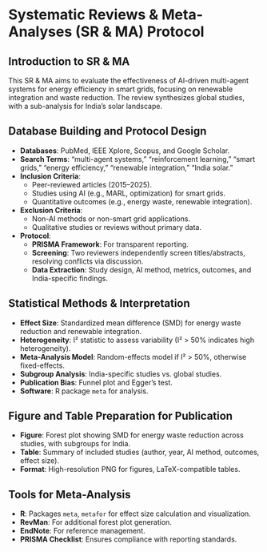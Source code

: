 # Systematic Reviews & Meta-Analyses (SR & MA) Protocol

## Introduction to SR & MA
This SR & MA aims to evaluate the effectiveness of AI-driven multi-agent systems for energy efficiency in smart grids, focusing on renewable integration and waste reduction. The review synthesizes global studies, with a sub-analysis for India’s solar landscape.

## Database Building and Protocol Design
- **Databases**: PubMed, IEEE Xplore, Scopus, and Google Scholar.
- **Search Terms**: “multi-agent systems,” “reinforcement learning,” “smart grids,” “energy efficiency,” “renewable integration,” “India solar.”
- **Inclusion Criteria**:
  - Peer-reviewed articles (2015–2025).
  - Studies using AI (e.g., MARL, optimization) for smart grids.
  - Quantitative outcomes (e.g., energy waste, renewable integration).
- **Exclusion Criteria**:
  - Non-AI methods or non-smart grid applications.
  - Qualitative studies or reviews without primary data.
- **Protocol**:
  - **PRISMA Framework**: For transparent reporting.
  - **Screening**: Two reviewers independently screen titles/abstracts, resolving conflicts via discussion.
  - **Data Extraction**: Study design, AI method, metrics, outcomes, and India-specific findings.

## Statistical Methods & Interpretation
- **Effect Size**: Standardized mean difference (SMD) for energy waste reduction and renewable integration.
- **Heterogeneity**: I² statistic to assess variability (I² > 50% indicates high heterogeneity).
- **Meta-Analysis Model**: Random-effects model if I² > 50%, otherwise fixed-effects.
- **Subgroup Analysis**: India-specific studies vs. global studies.
- **Publication Bias**: Funnel plot and Egger’s test.
- **Software**: R package `meta` for analysis.

## Figure and Table Preparation for Publication
- **Figure**: Forest plot showing SMD for energy waste reduction across studies, with subgroups for India.
- **Table**: Summary of included studies (author, year, AI method, outcomes, effect size).
- **Format**: High-resolution PNG for figures, LaTeX-compatible tables.

## Tools for Meta-Analysis
- **R**: Packages `meta`, `metafor` for effect size calculation and visualization.
- **RevMan**: For additional forest plot generation.
- **EndNote**: For reference management.
- **PRISMA Checklist**: Ensures compliance with reporting standards.